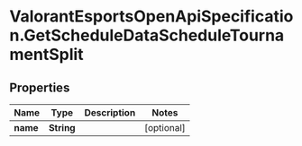 # ValorantEsportsOpenApiSpecification.GetScheduleDataScheduleTournamentSplit

## Properties
Name | Type | Description | Notes
------------ | ------------- | ------------- | -------------
**name** | **String** |  | [optional] 

